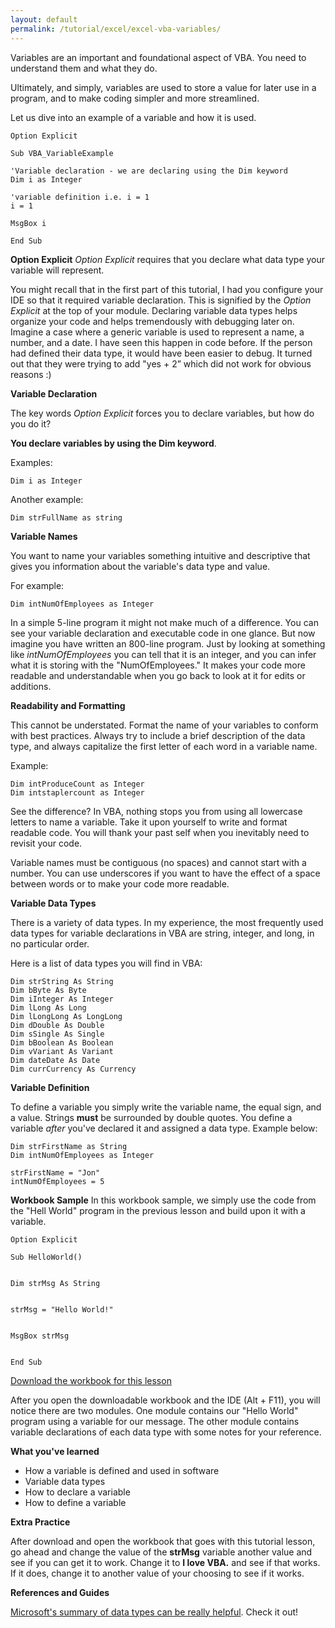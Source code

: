 ```yaml
---
layout: default
permalink: /tutorial/excel/excel-vba-variables/
---
```


Variables are an important and foundational aspect of VBA.  You need to understand them and what they do. 

Ultimately, and simply, variables are used to store a value for later use in a program, and to make coding simpler and more streamlined. 

Let us dive into an example of a variable and how it is used. 

```
Option Explicit

Sub VBA_VariableExample

'Variable declaration - we are declaring using the Dim keyword
Dim i as Integer

'variable definition i.e. i = 1
i = 1

MsgBox i

End Sub
``` 


**Option Explicit**
*Option Explicit* requires that you declare what data type your variable will represent. 

You might recall that in the first part of this tutorial, I had you configure your IDE so that it required variable declaration.  This is signified by the *Option Explicit* at the top of your module.  Declaring variable data types helps organize your code and helps tremendously with debugging later on.  Imagine a case where a generic variable is used to represent a name, a number, and a date.  I have seen this happen in code before.  If the person had defined their data type, it would have been easier to debug.  It turned out that they were trying to add "yes + 2” which did not work for obvious reasons :) 

**Variable Declaration**

The key words *Option Explicit* forces you to declare variables, but how do you do it? 

**You declare variables by using the Dim keyword**.  

Examples:

```
Dim i as Integer
```

Another example:

```
Dim strFullName as string
```


**Variable Names**

You want to name your variables something intuitive and descriptive that gives you information about the variable's data type and value. 

For example:

```
Dim intNumOfEmployees as Integer
```

In a simple 5-line program it might not make much of a difference.  You can see your variable declaration and executable code in one glance.  But now imagine you have written an 800-line program.  Just by looking at something like *intNumOfEmployees* you can tell that it is an integer, and you can infer what it is storing with the "NumOfEmployees."  It makes your code more readable and understandable when you go back to look at it for edits or additions. 


**Readability and Formatting**

This cannot be understated.  Format the name of your variables to conform with best practices.  Always try to include a brief description of the data type, and always capitalize the first letter of each word in a variable name. 

Example: 

```
Dim intProduceCount as Integer
Dim intstaplercount as Integer
```

See the difference? In VBA, nothing stops you from using all lowercase letters to name a variable.  Take it upon yourself to write and format readable code.  You will thank your past self when you inevitably need to revisit your code. 

Variable names must be contiguous (no spaces) and cannot start with a number.  You can use underscores if you want to have the effect of a space between words or to make your code more readable. 


**Variable Data Types**

There is a variety of data types.  In my experience, the most frequently used data types for variable declarations in VBA are string, integer, and long, in no particular order.


Here is a list of data types you will find in VBA: 

```
Dim strString As String
Dim bByte As Byte
Dim iInteger As Integer
Dim lLong As Long
Dim lLongLong As LongLong
Dim dDouble As Double
Dim sSingle As Single
Dim bBoolean As Boolean
Dim vVariant As Variant
Dim dateDate As Date
Dim currCurrency As Currency
```

**Variable Definition**

To define a variable you simply write the variable name, the equal sign, and a value.  Strings **must** be surrounded by double quotes. You define a variable *after* you've declared it and assigned a data type.  Example below: 

```
Dim strFirstName as String
Dim intNumOfEmployees as Integer

strFirstName = "Jon"
intNumOfEmployees = 5
```



**Workbook Sample**
In this workbook sample, we simply use the code from the "Hell World" program in the previous lesson and build upon it with a variable. 

```
Option Explicit

Sub HelloWorld()


Dim strMsg As String


strMsg = "Hello World!"


MsgBox strMsg


End Sub
```

[Download the workbook for this lesson](/assets/files/HelloWorld_variables.xlsm) 

After you open the downloadable workbook and the IDE (Alt + F11), you will notice there are two modules.  One module contains our "Hello World" program using a variable for our message.  The other module contains variable declarations of each data type with some notes for your reference. 

**What you've learned**

* How a variable is defined and used in software
* Variable data types
* How to declare a variable
* How to define a variable


**Extra Practice**

After download and open the workbook that goes with this tutorial lesson, go ahead and change the value of the **strMsg** variable another value and see if you can get it to work.  Change it to **I love VBA.** and see if that works.  If it does, change it to another value of your choosing to see if it works. 


**References and Guides**

[Microsoft's summary of data types can be really helpful](https://docs.microsoft.com/en-us/office/vba/language/reference/user-interface-help/data-type-summary).  Check it out!